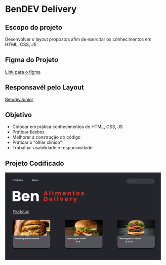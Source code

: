 # BenDEV Delivery


## Escopo do projeto
Desenvolver o layout propostos afim de exercitar os conhecimentos em HTML, CSS, JS

## Figma do Projeto
[Link para o figma](https://www.figma.com/file/DL7aqGpCjmra6081FBILgM/Ben-Alimentos?node-id=0%3A1)

## Responsavél pelo Layout
[BendevJunior](https://www.youtube.com/c/BendevJunior/about)

## Objetivo
- Colocar em prática conhecimentos de HTML, CSS, JS
- Práticar flexbox
- Melhorar a construção do código
- Práticar o "olhar clinico"
- Trabalhar usabilidade e responsividade

## Projeto Codificado
![Projeto BenDEV Alimentos](https://github.com/joycesoares/bendev-delivery/blob/v1/images/screenshot/layout.png)
